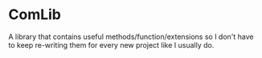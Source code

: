 # ComLib

A library that contains useful methods/function/extensions so I don't have to keep re-writing them for every new project like I usually do.
